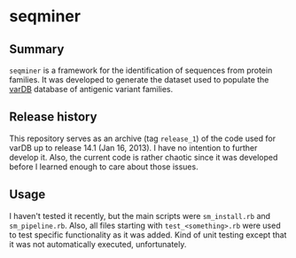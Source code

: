 seqminer
========

Summary
-------

`seqminer` is a framework for the identification of sequences from protein families. It was developed to generate the dataset used to populate the [varDB](http://vardb.org) database of antigenic variant families.

Release history
---------------

This repository serves as an archive (tag `release_1`) of the code used for varDB up to release 14.1 (Jan 16, 2013). I have no intention to further develop it. Also, the current code is rather chaotic since it was developed before I learned enough to care about those issues.

Usage
-----

I haven't tested it recently, but the main scripts were `sm_install.rb` and `sm_pipeline.rb`. Also, all files starting with `test_<something>.rb` were used to test specific functionality as it was added. Kind of unit testing except that it was not automatically executed, unfortunately.

